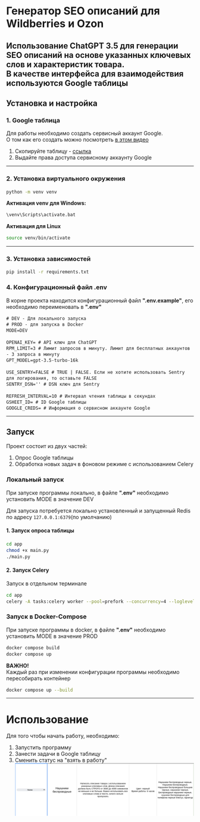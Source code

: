 # Генератор SEO описаний для Wildberries и Ozon

Использование ChatGPT 3.5 для генерации SEO описаний на основе указанных ключевых слов и характеристик товара.  
В качестве интерфейса для взаимодействия используются Google таблицы
---
## Установка и настройка

### 1. Google таблица
Для работы необходимо создать сервисный аккаунт Google.  
О том как его создать можно посмотреть [в этом видео](https://youtu.be/caiR7WAGMVM?t=100)

1. Скопируйте таблицу - [cсылка](https://docs.google.com/spreadsheets/d/19foQkqEQusXWiEW6utm5vwCnWSGi2Ztj6M-FUJRWFL8/edit#gid=0)
2. Выдайте права доступа сервисному аккаунту Google

---

### 2. Установка виртуального окружения
```bash
python -m venv venv
```
**Активация venv для Windows:**
```bash
\venv\Scripts\activate.bat
```
**Активация для Linux**
```bash
source venv/bin/activate
```
---
### 3. Установка зависимостей
```bash
pip install -r requirements.txt
```

### 4. Конфигурационный файл .env
В корне проекта находится конфигурационный файл **".env.example"**,
его необходимо переименовать в **".env"**
```.env
# DEV - Для локального запуска
# PROD - для запуска в Docker
MODE=DEV

OPENAI_KEY= # API ключ для ChatGPT
RPM_LIMIT=3 # Лимит запросов в минуту. Лимит для бесплатных аккаунтов - 3 запроса в минуту
GPT_MODEL=gpt-3.5-turbo-16k

USE_SENTRY=FALSE # TRUE | FALSE. Если не хотите использовать Sentry для логирования, то оставьте FALSE
SENTRY_DSN='' # DSN ключ для Sentry

REFRESH_INTERVAL=10 # Интервал чтения таблицы в секундах
GSHEET_ID= # ID Google таблицы
GOOGLE_CREDS= # Информация о сервисном аккаунте Google
```
---
## Запуск
Проект состоит из двух частей:  
1. Опрос Google таблицы
2. Обработка новых задач в фоновом режиме с использованием Celery

### Локальный запуск
При запуске программы локально, в файле **".env"** необходимо установить MODE в значение DEV  

Для запуска потребуется локально установленный и запущенный Redis по адресу
```127.0.0.1:6379```(по умолчанию)
#### 1. Запуск опроса таблицы
```bash
cd app
chmod +x main.py
./main.py
```

#### 2. Запуск Celery
Запуск в отдельном терминале
```bash
cd app
celery -A tasks:celery worker --pool=prefork --concurrency=4 --loglevel=INFO
```

### Запуск в Docker-Compose
При запуске программы в docker, в файле **".env"** необходимо установить MODE в значение PROD

```bash
docker compose build
docker compose up
```

**ВАЖНО!**  
Каждый раз при изменении конфигурации программы необходимо пересобирать контейнер
```bash
docker compose up --build
```
---

# Использование
Для того чтобы начать работу, необходимо:
1. Запустить программу
2. Занести задачи в Google таблицу
3. Сменить статус на "взять в работу"
![Задача](https://github.com/CherrySuryp/AI_SEO_description_generator/blob/master/images/sheet.png)
